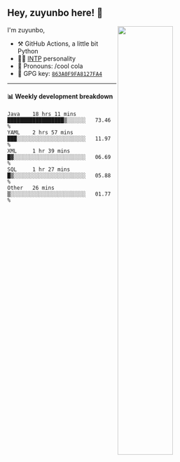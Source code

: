 

## Hey, zuyunbo here! :wave: 
[<img align="right" width="50%" src="https://github-readme-stats.vercel.app/api?username=zuyunbo&theme=dark&show_icons=true">](https://metrics.lecoq.io/ouuan?template=classic)

I'm zuyunbo,

-   :hammer_and_pick: GitHub Actions, a little bit Python
-   :man_scientist: [INTP](https://www.16personalities.com/profiles/3302586f07ca3) personality
-   :man: Pronouns: /cool cola
-   :key: GPG key: [`863A0F9FA8127FA4`](https://github.com/zuyunbo.gpg)

---

#### :bar_chart: Weekly development breakdown
<!--START_SECTION:waka-->
```text
Java    18 hrs 11 mins  ██████████████████▒░░░░░░   73.46 % 
YAML    2 hrs 57 mins   ███░░░░░░░░░░░░░░░░░░░░░░   11.97 % 
XML     1 hr 39 mins    █▓░░░░░░░░░░░░░░░░░░░░░░░   06.69 % 
SQL     1 hr 27 mins    █▒░░░░░░░░░░░░░░░░░░░░░░░   05.88 % 
Other   26 mins         ▒░░░░░░░░░░░░░░░░░░░░░░░░   01.77 % 
```
<!--END_SECTION:waka-->

